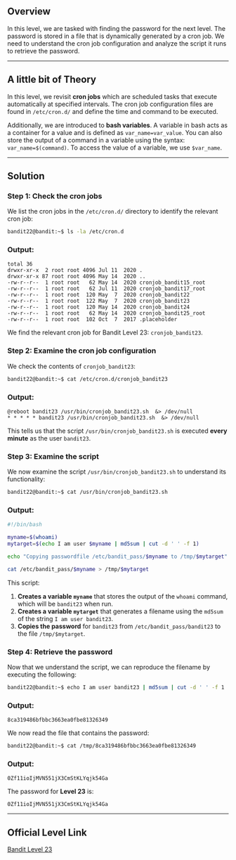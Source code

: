 ## Overview

In this level, we are tasked with finding the password for the next level. The password is stored in a file that is dynamically generated by a cron job. We need to understand the cron job configuration and analyze the script it runs to retrieve the password.

---

## A little bit of Theory

In this level, we revisit **cron jobs** which are scheduled tasks that execute automatically at specified intervals. The cron job configuration files are found in `/etc/cron.d/` and define the time and command to be executed.

Additionally, we are introduced to **bash variables**. A variable in bash acts as a container for a value and is defined as `var_name=var_value`. You can also store the output of a command in a variable using the syntax: `var_name=$(command)`. To access the value of a variable, we use `$var_name`.

---

## Solution

### Step 1: Check the cron jobs

We list the cron jobs in the `/etc/cron.d/` directory to identify the relevant cron job:

```bash
bandit22@bandit:~$ ls -la /etc/cron.d
```

### Output:

```
total 36
drwxr-xr-x  2 root root 4096 Jul 11  2020 .
drwxr-xr-x 87 root root 4096 May 14  2020 ..
-rw-r--r--  1 root root   62 May 14  2020 cronjob_bandit15_root
-rw-r--r--  1 root root   62 Jul 11  2020 cronjob_bandit17_root
-rw-r--r--  1 root root  120 May  7  2020 cronjob_bandit22
-rw-r--r--  1 root root  122 May  7  2020 cronjob_bandit23
-rw-r--r--  1 root root  120 May 14  2020 cronjob_bandit24
-rw-r--r--  1 root root   62 May 14  2020 cronjob_bandit25_root
-rw-r--r--  1 root root  102 Oct  7  2017 .placeholder
```

We find the relevant cron job for Bandit Level 23: `cronjob_bandit23`.

### Step 2: Examine the cron job configuration

We check the contents of `cronjob_bandit23`:

```bash
bandit22@bandit:~$ cat /etc/cron.d/cronjob_bandit23
```

### Output:

```
@reboot bandit23 /usr/bin/cronjob_bandit23.sh  &> /dev/null
* * * * * bandit23 /usr/bin/cronjob_bandit23.sh  &> /dev/null
```

This tells us that the script `/usr/bin/cronjob_bandit23.sh` is executed **every minute** as the user `bandit23`.

### Step 3: Examine the script

We now examine the script `/usr/bin/cronjob_bandit23.sh` to understand its functionality:

```bash
bandit22@bandit:~$ cat /usr/bin/cronjob_bandit23.sh
```

### Output:

```bash
#!/bin/bash

myname=$(whoami)
mytarget=$(echo I am user $myname | md5sum | cut -d ' ' -f 1)

echo "Copying passwordfile /etc/bandit_pass/$myname to /tmp/$mytarget"

cat /etc/bandit_pass/$myname > /tmp/$mytarget
```

This script:

1. **Creates a variable `myname`** that stores the output of the `whoami` command, which will be `bandit23` when run.
2. **Creates a variable `mytarget`** that generates a filename using the `md5sum` of the string `I am user bandit23`.
3. **Copies the password** for `bandit23` from `/etc/bandit_pass/bandit23` to the file `/tmp/$mytarget`.

### Step 4: Retrieve the password

Now that we understand the script, we can reproduce the filename by executing the following:

```bash
bandit22@bandit:~$ echo I am user bandit23 | md5sum | cut -d ' ' -f 1
```

### Output:

```
8ca319486bfbbc3663ea0fbe81326349
```

We now read the file that contains the password:

```bash
bandit22@bandit:~$ cat /tmp/8ca319486bfbbc3663ea0fbe81326349
```

### Output:

```
0Zf11ioIjMVN551jX3CmStKLYqjk54Ga
```

The password for **Level 23** is:

`0Zf11ioIjMVN551jX3CmStKLYqjk54Ga`

---

## Official Level Link

[Bandit Level 23](https://overthewire.org/wargames/bandit/bandit23.html)
